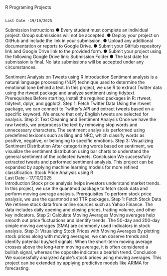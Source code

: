                                                                                           
R Programing Projects   
      
                                                                                    Last Date -19/10/2025  
Submission Instructions 
● Every student must complete an individual project. Group submissions will not 
be accepted. 
● Deploy your project on GitHub and include the link in your submission. 
● Upload any additional documentation or reports to Google Drive. 
● Submit your GitHub repository link and Google Drive link to the provided 
form. 
● Submit your project using the following Google Drive link: Submission Folder 
● The last date for submission is final. No late submissions will be accepted under 
any circumstances. 
 
 
Sentiment Analysis on Tweets using R 
Introduction 
Sentiment analysis is a natural language processing (NLP) technique used to determine 
the emotional tone behind a text. In this project, we use R to extract Twitter data using 
the rtweet package and analyze sentiment using tidytext. 
Prerequisites 
Before starting, install the required packages in R: rtweet, tidytext, dplyr, and 
ggplot2. 
Step 1: Fetch Twitter Data 
Using the rtweet package, we can connect to Twitter’s API and extract tweets based 
on a specific keyword. We ensure that only English tweets are selected for analysis. 
Step 2: Text Cleaning and Sentiment Analysis 
Once we have the raw tweets, we preprocess the text by removing stop words and 
unnecessary characters. The sentiment analysis is performed using predefined lexicons 
such as Bing and NRC, which classify words as positive, negative, or belonging to 
specific emotions. 
Step 3: Visualizing Sentiment Distribution 
After categorizing words based on sentiment, we visualize the sentiment distribution 
using bar charts to understand the general sentiment of the collected tweets. 
Conclusion 
We successfully extracted tweets and performed sentiment analysis. This project can be 
expanded by applying machine learning models for more refined classification. 
                       Stock Price Analysis using R       
                                                                                   Last Date - 17/10/2025  
Introduction 
Stock price analysis helps investors understand market trends. In this project, we use 
the quantmod package to fetch stock data and perform moving average analysis. 
Prerequisites 
To perform stock price analysis, we use the quantmod and TTR packages. 
Step 1: Fetch Stock Data 
We retrieve stock data from online sources such as Yahoo Finance. The data includes 
daily opening and closing prices, trading volume, and other key indicators. 
Step 2: Calculate Moving Averages 
Moving averages help smooth out price fluctuations and identify trends. The 50-day and 
200-day simple moving averages (SMA) are commonly used indicators in stock 
analysis. 
Step 3: Visualizing Stock Prices with Moving Averages 
By plotting stock prices along with moving averages, we can observe trends and identify 
potential buy/sell signals. When the short-term moving average crosses above the 
long-term moving average, it is often considered a bullish signal, whereas the opposite 
indicates a bearish trend. 
Conclusion 
We successfully analyzed Apple’s stock prices using moving averages. This project can 
be extended by applying predictive models like ARIMA for forecasting. 
 
 
 
 
